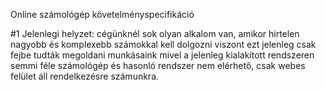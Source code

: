 Online számológép követelményspecifikáció

#1
Jelenlegi helyzet: cégünknél sok olyan alkalom van, amikor hirtelen nagyobb és komplexebb számokkal kell dolgozni viszont ezt jelenleg csak fejbe tudták megoldani munkásaink mivel a jelenleg kialakított rendszeren semmi féle számológép és hasonló rendszer nem elérhető, csak webes felület áll rendelkezésre számunkra.